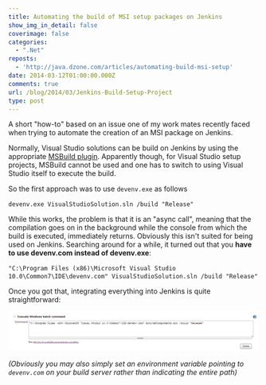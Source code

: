 ```yaml
---
title: Automating the build of MSI setup packages on Jenkins
show_img_in_detail: false
coverimage: false
categories:
  - ".Net"
reposts:
  - 'http://java.dzone.com/articles/automating-build-msi-setup'
date: 2014-03-12T01:00:00.000Z
comments: true
url: /blog/2014/03/Jenkins-Build-Setup-Project
type: post
---
```


A short "how-to" based on an issue one of my work mates recently faced when trying to automate the creation of an MSI package on Jenkins.

Normally, Visual Studio solutions can be build on Jenkins by using the appropriate [MSBuild plugin](https://wiki.jenkins-ci.org/display/JENKINS/MSBuild+Plugin). Apparently though, for Visual Studio setup projects, MSBuild cannot be used and one has to switch to using Visual Studio itself to execute the build.

So the first approach was to use `devenv.exe` as follows

    devenv.exe VisualStudioSolution.sln /build "Release"

While this works, the problem is that it is an "async call", meaning that the compilation goes on in the background while the console from which the build is executed, immediately returns. Obviously this isn't suited for being used on Jenkins. Searching around for a while, it turned out that you **have to use devenv.com instead of devenv.exe**:

    "C:\Program Files (x86)\Microsoft Visual Studio 10.0\Common7\IDE\devenv.com" VisualStudioSolution.sln /build "Release"

Once you got that, integrating everything into Jenkins is quite straightforward:

![](/blog/assets/imgs/jekins_setupprojectbuild.png)

_(Obviously you may also simply set an environment variable pointing to `devenv.com` on your build server rather than indicating the entire path)_
